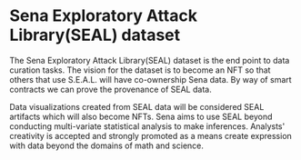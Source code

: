 # Sena Exploratory Attack Library(SEAL) dataset

The Sena Exploratory Attack Library(SEAL) dataset is the end point to data curation tasks. The vision for the dataset is to become an NFT so that others that use S.E.A.L. will have co-ownership Sena data. By way of smart contracts we can prove the provenance of SEAL data. 

Data visualizations created from SEAL data will be considered SEAL artifacts which will also become NFTs. Sena aims to use SEAL beyond conducting multi-variate statistical analysis to make inferences. Analysts' creativity is accepted and strongly promoted as a means create expression with data beyond the domains of math and science.
